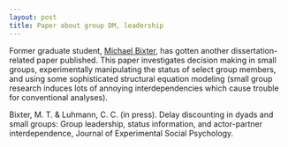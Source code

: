 ```yaml
---
layout: post
title: Paper about group DM, leadership
---
```


Former graduate student, [Michael Bixter](https://www.montclair.edu/profilepages/view_profile.php?username=bixterm), has gotten another dissertation-related paper published. This paper investigates decision making in small groups, experimentally manipulating the status of select group members, and using some sophisticated structural equation modeling (small group research induces lots of annoying interdependencies which cause trouble for conventional analyses).

Bixter, M. T. & Luhmann, C. C. (in press). Delay discounting in dyads and small groups: Group leadership, status information, and actor-partner interdependence, Journal of Experimental Social Psychology.
